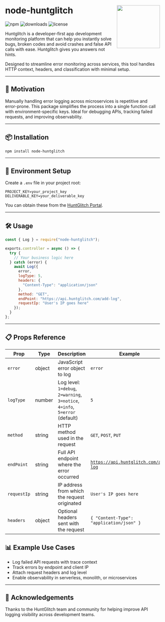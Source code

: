 <h1 align="left">
  node-huntglitch
  <img src="https://app.huntglitch.com/images/logo.svg" align="right" width="140" height="140"/>
</h1>

![npm](https://img.shields.io/npm/v/node-huntglitch)
![downloads](https://img.shields.io/npm/dt/node-huntglitch)
![license](https://img.shields.io/npm/l/node-huntglitch)

Huntglitch is a developer-first app development monitoring platform that can help you instantly solve bugs, broken codes and avoid crashes and false API calls with ease. Huntglitch gives you answers not hints.

Designed to streamline error monitoring across services, this tool handles HTTP context, headers, and classification with minimal setup.

---

## 🚀 Motivation

Manually handling error logging across microservices is repetitive and error-prone. This package simplifies the process into a single function call with environment-specific keys. Ideal for debugging APIs, tracking failed requests, and improving observability.

---

## 📦 Installation

```bash
npm install node-huntglitch
```

---

## 🔐 Environment Setup

Create a `.env` file in your project root:

```env
PROJECT_KEY=your_project_key
DELIVERABLE_KEY=your_deliverable_key
```

You can obtain these from the [HuntGlitch Portal](https://huntglitch.com).

---

## 🛠️ Usage

```js
const { Log } = require("node-huntglitch");

exports.controller = async () => {
  try {
    // Your business logic here
  } catch (error) {
    await Log({
      error,
      logType: 5, 
      headers: {
        "Content-Type": "application/json"
      },
      method: "GET",
      endPoint: "https://api.huntglitch.com/add-log",
      requestIp: "User's IP goes here"
    });
  }
};
```

---

## 📋 Props Reference

| Prop        | Type     | Description                                                     | Example                                              |
|-------------|----------|-----------------------------------------------------------------|------------------------------------------------------|
| `error`     | object   | JavaScript error object to log                                  | `error`                                              |
| `logType`   | number   | Log level: `1=debug`, `2=warning`, `3=notice`, `4=info`, `5=error` (default) | `5`                          |
| `method`    | string   | HTTP method used in the request                                 | `GET`, `POST`, `PUT`                                 |
| `endPoint`  | string   | Full API endpoint where the error occurred                      | <code>https://api.huntglitch.com/add-log</code>      |
| `requestIp` | string   | IP address from which the request originated                    | `User's IP goes here`                                      |
| `headers`   | object   | Optional headers sent with the request                          | `{ "Content-Type": "application/json" }`             |

## 📊 Example Use Cases

- Log failed API requests with trace context
- Track errors by endpoint and client IP
- Attach request headers and log level
- Enable observability in serverless, monolith, or microservices

---

## 🙌 Acknowledgements

Thanks to the HuntGlitch team and community for helping improve API logging visibility across development teams.